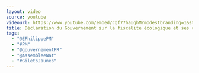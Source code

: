 ```yaml
---
layout: video
source: youtube
videourl: https://www.youtube.com/embed/cgf77haUghM?modestbranding=1&start=83
title: Déclaration du Gouvernement sur la fiscalité écologique et ses conséquences sur le pouvoir d'achat
tags:
  - "@EPhilippePM"
  - "#PM"
  - "@gouvernementFR"
  - "@AssembleeNat"
  - "#GiletsJaunes"
---
```

